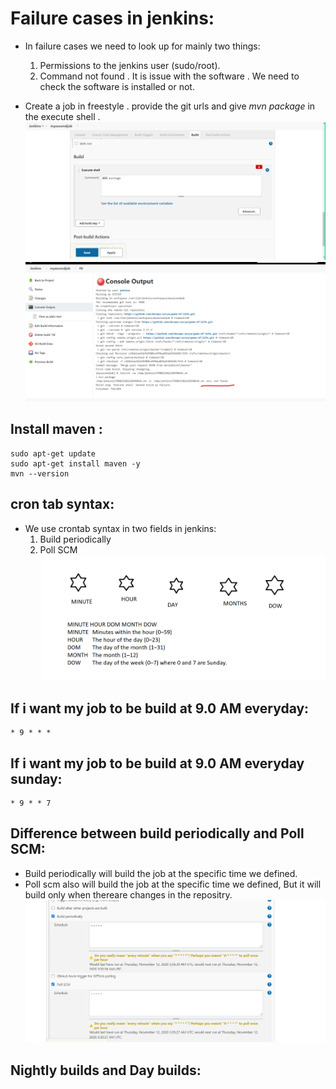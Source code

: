 # Failure cases in jenkins:
*  In failure cases we need to look up for mainly two things:
   1. Permissions to the jenkins user (sudo/root).
   2. Command not found . It is issue with the software . We need to check the software is installed or not.

* Create a job in freestyle . provide the git urls and  give _mvn package_ in the execute shell .
![preview](../images/jenkins34.png)
![preview](../images/jenkins35.png)


## Install maven :

```
sudo apt-get update 
sudo apt-get install maven -y 
mvn --version
```

## cron tab syntax:
* We use crontab syntax in two fields in jenkins:
  1. Build periodically 
  2. Poll SCM 
![preview](../images/jenkins36.png)

## If i want my job to be build at 9.0 AM everyday:

```
* 9 * * * 
```
## If i want my job to be build at 9.0 AM everyday sunday:

```
* 9 * * 7 
```

## Difference between build periodically and Poll SCM:
* Build periodically will build  the job at the specific time we defined.
* Poll scm also will build  the job at the specific time we defined, But it will build only when thereare changes in the repositry.
![preview](../images/jenkins37.png)

## Nightly builds  and Day builds:

